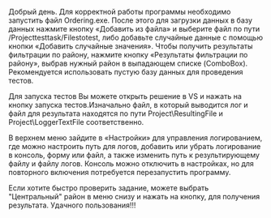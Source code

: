 Добрый день. Для корректной работы программы необходимо запустить файл Ordering.exe. После этого для загрузки данных в базу данных нажмите кнопку «Добавить из файла» и выберите файл по пути /Projecttesttask/Filestotest, либо добавьте случайные данные с помощью кнопки «Добавить случайные значения». Чтобы получить результаты фильтрации по району, нажмите кнопку «Результаты фильтрации по району», выбрав нужный район в выпадающем списке (ComboBox). Рекомендуется использовать пустую базу данных для проведения тестов.

Для запуска тестов Вы можете открыть решение в VS и нажать на кнопку запуска тестов.Изначально файл, в который выводится лог и файл для результата находятся по пути Project\ResultingFile и Project\LoggerTextFile соответственно.

В верхнем меню зайдите в «Настройки» для управления логированием, где можно настроить путь для логов, добавить или убрать логирование в консоль, форму или файл, а также изменить путь к результирующему файлу и файлу логов. Консоль можно отключить в настройках, но для повторного включения потребуется перезапустить программу.

Если хотите быстро проверить задание, можете выбрать "Центральный" район в меню снизу и нажать на кнопку, для получения результата.
Удачного пользования!!!
